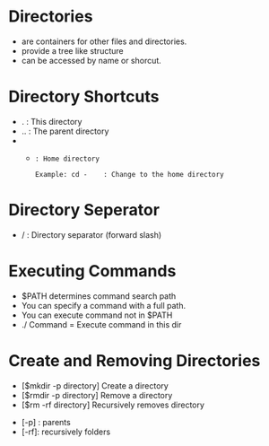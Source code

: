 # Directories
* are containers for other files and directories.
* provide a tree like structure
* can be accessed by name or shorcut.

# Directory Shortcuts
* .     : This directory
* ..    : The parent directory
* -     : Home directory

        Example: cd -    : Change to the home directory

# Directory Seperator
* /     : Directory separator (forward slash)

# Executing Commands
* $PATH determines command search path
* You can specify a command with a full path.
* You can execute command not in $PATH
* ./ Command = Execute command in this dir

# Create and Removing Directories
* [$mkdir -p directory]         Create a directory
* [$rmdir -p directory]         Remove a directory
* [$rm -rf directory]           Recursively removes directory
- [-p] : parents
- [-rf]: recursively folders




